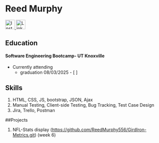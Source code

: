 # Reed Murphy

<a href="https://instagram.com/Reed_Murphy">
  <img src="https://cdn.jsdelivr.net/npm/simple-icons@v3/icons/instagram.svg" alt="Instagram" width="30px"/>
</a>
<a href="https://linkedin.com/in/reed-murphy-509a73235">
  <img src="https://cdn.jsdelivr.net/gh/devicons/devicon/icons/linkedin/linkedin-original.svg" alt="LinkedIn" width="30px"/>
</a>




## Education
#### Software Engineering Bootcamp- UT Knoxville
- Currently attending
  - graduation 08/03/2025 - [ ]
 
## Skills
1. HTML, CSS, JS, bootstrap, JSON,  Ajax
2. Manual Testing, Client-side Testing, Bug Tracking, Test Case Design
3. Jira, Trello, Postman

##Projects
1. NFL-Stats display (https://github.com/ReedMurphy556/GirdIron-Metrics.git) (week 6)


